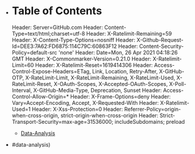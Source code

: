 * Table of Contents
  =================

  Header: Server=GitHub.com
  Header: Content-Type=text/html;charset=utf-8
  Header: X-Ratelimit-Remaining=59
  Header: X-Content-Type-Options=nosniff
  Header: X-Github-Request-Id=DEE3:7A62:FD6875:114C79C:60863F12
  Header: Content-Security-Policy=default-src 'none'
  Header: Date=Mon, 26 Apr 2021 04:18:26 GMT
  Header: X-Commonmarker-Version=0.21.0
  Header: X-Ratelimit-Limit=60
  Header: X-Ratelimit-Reset=1619414306
  Header: Access-Control-Expose-Headers=ETag, Link, Location, Retry-After, X-GitHub-OTP, X-RateLimit-Limit, X-RateLimit-Remaining, X-RateLimit-Used, X-RateLimit-Reset, X-OAuth-Scopes, X-Accepted-OAuth-Scopes, X-Poll-Interval, X-GitHub-Media-Type, Deprecation, Sunset
  Header: Access-Control-Allow-Origin=*
  Header: X-Frame-Options=deny
  Header: Vary=Accept-Encoding, Accept, X-Requested-With
  Header: X-Ratelimit-Used=1
  Header: X-Xss-Protection=0
  Header: Referrer-Policy=origin-when-cross-origin, strict-origin-when-cross-origin
  Header: Strict-Transport-Security=max-age=31536000; includeSubdomains; preload

  * [Data\-Analysis](#data-analysis)

* #data-analysis)